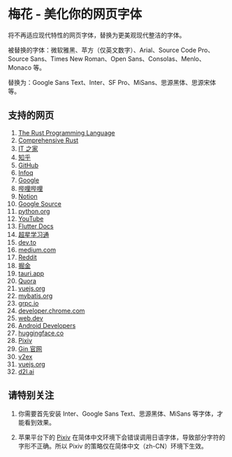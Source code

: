 # 梅花 - 美化你的网页字体

将不再适应现代特性的网页字体，替换为更美观现代整洁的字体。

被替换的字体：微软雅黑、苹方（仅英文数字）、Arial、Source Code Pro、Source Sans、Times New Roman、Open Sans、Consolas、Menlo、Monaco 等。

替换为：Google Sans Text、Inter、SF Pro、MiSans、思源黑体、思源宋体等。

## 支持的网页

1. [The Rust Programming Language](https://doc.rust-lang.org/book/)
2. [Comprehensive Rust](https://google.github.io/comprehensive-rust/)
3. [IT 之家](https://www.ithome.com/)
4. [知乎](https://zhihu.com/)
5. [GitHub](https://github.com)
6. [Infoq](https://www.infoq.cn/)
7. [Google](https://www.google.com/)
8. [哔哩哔哩](https://www.bilibili.com/)
9. [Notion](https://www.notion.so/)
10. [Google Source](https://www.googlesource.com/)
11. [python.org](https://www.python.org/)
12. [YouTube](https://www.youtube.com/)
13. [Flutter Docs](https://docs.flutter.dev)
14. [超星学习通](https://www.chaoxing.com/)
15. [dev.to](https://dev.to/)
16. [medium.com](https://medium.com/)
17. [Reddit](https://ww.reddit.com/)
18. [掘金](https://juejin.cn/)
19. [tauri.app](https://tauri.app/)
20. [Quora](https://www.quora.com/)
21. [vuejs.org](https://vuejs.org/)
22. [mybatis.org](https://mybatis.org/)
23. [grpc.io](https://grpc.io/)
24. [developer.chrome.com](https://developer.chrome.com/)
25. [web.dev](https://web.dev/)
26. [Android Developers](https://developer.android.com/)
27. [huggingface.co](https://huggingface.co/)
28. [Pixiv](https://www.pixiv.net/)
29. [Gin 官网](https://gin-gonic.com/)
30. [v2ex](https://v2ex.com/)
31. [vuejs.org](https://vuejs.org/)
32. [d2l.ai](https://d2l.ai)

## 请特别关注

1. 你需要首先安装 Inter、Google Sans Text、思源黑体、MiSans 等字体，才能看到效果。

2. 苹果平台下的 [Pixiv](https://www.pixiv.net/) 在简体中文环境下会错误调用日语字体，导致部分字符的字形不正确。所以 Pixiv 的策略仅在简体中文（zh-CN）环境下生效。
